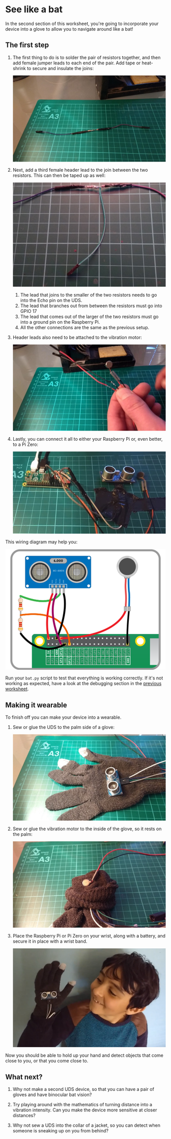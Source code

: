 # See like a bat

In the second section of this worksheet, you're going to incorporate your device into a glove to allow you to navigate around like a bat!

## The first step

1. The first thing to do is to solder the pair of resistors together, and then add female jumper leads to each end of the pair. Add tape or heat-shrink to secure and insulate the joins:

	![joined resistors](images/joined_resistors.jpg)

1. Next, add a third female header lead to the join between the two resistors. This can then be taped up as well:

    ![t join](images/t_join.jpg)

	1. The lead that joins to the smaller of the two resistors needs to go into the Echo pin on the UDS.
	1. The lead that branches out from between the resistors must go into GPIO 17
	1. The lead that comes out of the larger of the two resistors must go into a ground pin on the Raspberry Pi.
	1. All the other connections are the same as the previous setup.


1. Header leads also need to be attached to the vibration motor:

    ![vibro with headers](images/vibration_motor_with_jumpers.jpg)

1. Lastly, you can connect it all to either your Raspberry Pi or, even better, to a Pi Zero:

	![pizero setup](images/pizero_setup.jpg)

This wiring diagram may help you:

![pizero wiring](images/See_Like_A_Bat_Diagram_7.png)

Run your `bat.py` script to test that everything is working correctly. If it's not working as expected, have a look at the debugging section in the [previous worksheet](worksheet.md).

## Making it wearable

To finish off you can make your device into a wearable.

1. Sew or glue the UDS to the palm side of a glove:

	![ultra and glove](images/glove_uds.jpg)

1. Sew or glue the vibration motor to the inside of the glove, so it rests on the palm:

	![motor and glove](images/glove_motor.jpg)

1. Place the Raspberry Pi or Pi Zero on your wrist, along with a battery, and secure it in place with a wrist band.

	![modelled](images/modelled.png)

Now you should be able to hold up your hand and detect objects that come close to you, or that you come close to.

## What next?

1. Why not make a second UDS device, so that you can have a pair of gloves and have binocular bat vision?

1. Try playing around with the mathematics of turning distance into a vibration intensity. Can you make the device more sensitive at closer distances?

1. Why not sew a UDS into the collar of a jacket, so you can detect when someone is sneaking up on you from behind?
